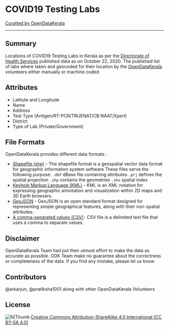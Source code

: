# COVID19 Testing Labs

[Curatted by OpenDataKerala](https://opendatakerala.org)
___
## Summary
Locations of COVID19 Testing Labs in Kerala as per the [Directorate of Health Services](https://dhs.kerala.gov.in/) published data as on October 22, 2020. The published list of labs where taken and geocoded for their location by the [OpenDataKerala](https://opendatakerala.org) volunteers either manually or machine coded. 
## Attributes

  - Latitute and Longitude
  - Name
  - Address
  - Test Type (Antigen/RT-PCR/TRUENAT/CB NAAT/Xpert)
  - District
  - Type of Lab (Private/Government)

## File Formats

OpenDataKerala provides different data formats :

* [Shapefile (shp)](https://en.wikipedia.org/wiki/Shapefile) - The shapefile format is a geospatial vector data format for geographic information system software
These files serve the following purpose:
   `.dbf` dBase file containing attributes
   `.prj` defines the spatial projection
  `.shp` contains the geometries
 `.shx` spatial index
* [Keyhole Markup Language (KML)](https://en.wikipedia.org/wiki/Keyhole_Markup_Language) - KML is an XML notation for expressing geographic annotation and visualization within 2D maps and 3D Earth browsers.
* [GeoJSON](https://geojson.org/) - GeoJSON is an open standard format designed for representing simple geographical features, along with their non-spatial attributes.
* [A comma-separated values (CSV)](https://en.wikipedia.org/wiki/Comma-separated_values)- CSV file is a delimited text file that uses a comma to separate values.

## Disclaimer 
OpenDataKerala Team had put their utmost effort to make the data as accurate as possible. ODK Team make no guarantee about the correctness or completeness of the data. If you find any mistake, please let us know.

## Contributors
@arkarjun, @pratiksha1001 along with other OpenDataKerala Volunteers
## License
![N|Thumb](https://mirrors.creativecommons.org/presskit/buttons/88x31/png/by-sa.png)
[Creative Commons Attribution-ShareAlike 4.0 International (CC BY-SA 4.0)](https://creativecommons.org/licenses/by-sa/4.0/)
